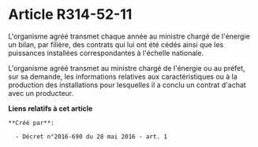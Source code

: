 # Article R314-52-11

L'organisme agréé transmet chaque année au ministre chargé de l'énergie un bilan, par filière, des contrats qui lui ont été
cédés ainsi que les puissances installées correspondantes à l'échelle nationale. 

L'organisme agréé transmet au ministre chargé de l'énergie ou au préfet, sur sa demande, les informations relatives aux
caractéristiques ou à la production des installations pour lesquelles il a conclu un contrat d'achat avec un producteur.

**Liens relatifs à cet article**

	**Créé par**:

	  - Décret n°2016-690 du 28 mai 2016 - art. 1
